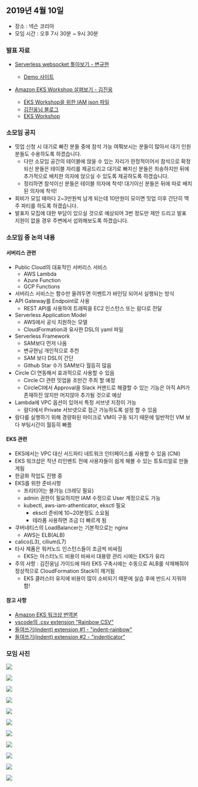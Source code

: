 ## 2019년 4월 10일
- 장소 : 넥슨 코리아
- 모임 시간 : 오후 7시 30분 ~ 9시 30분


### 발표 자료
- [Serverless websocket 톺아보기 - 변규현](https://www.slideshare.net/KyuhyunByun1/serverless-websocket)
    - [Demo 사이트](http://bit.ly/ws-sls-demo)

- [Amazon EKS Workshop 살펴보기 - 김진웅](../../attachments/2019/eksworkshop_190410.pdf)
    - [EKS Workshop을 위한 IAM json 파일](../../attachments/2019/iam_for_eksworkshop.json)
    - [김진웅님 블로그](https://ddii.dev/kubernetes/eksworkshop/)
    - [EKS Workshop](https://eksworkshop.com/?fbclid=IwAR1vSmDfzYqUzFrVV3LGiEtwBETgV-G9vxOYqu0fKnZwmVLNFACEiSLkdEw)

### 소모임 공지
- 밋업 신청 시 대기로 빠진 분들 중에 참석 가능 여쭤보시는 분들이 많아서 대기 인원분들도 수용하도록 하겠습니다.
    - 다만 소모임 공간의 테이블에 앉을 수 있는 자리가 한정적이어서 참석으로 확정 되신 분들은 테이블 자리를 제공드리고 대기로 빠지신 분들은 죄송하지만 뒤에 추가적으로 배치한 의자에 앉으실 수 있도록 제공하도록 하겠습니다.
    - 정리하면 참석이신 분들은 테이블 의자에 착석! 대기이신 분들은 뒤에 따로 배치된 의자에 착석! 
- 회비가 모임 때마다 2~3만원씩 남게 되는데 10만원이 모이면 밋업 이후 간단히 맥주 파티를 하도록 하겠습니다.
- 발표자 모집에 대한 부담이 있으실 것으로 예상되어 3번 정도만 제안 드리고 발표 지원이 없을 경우 주변에서 섭외해보도록 하겠습니다.

### 소모임 중 논의 내용
#### 서버리스 관련
- Public Cloud의 대표적인 서버리스 서비스
    - AWS Lambda
    - Azure Function
    - GCP Functions
- 서버리스 서비스는 함수만 올려두면 이벤트가 바인딩 되어서 실행되는 방식
- API Gateway를 Endpoint로 사용
    - REST API를 사용하여 트래픽을 EC2 인스턴스 또는 람다로 전달
- Serverless Application Model
    - AWS에서 공식 지원하는 모델
    - CloudFormation과 유사한 DSL의 yaml 파일
- Serverless Framework
    - SAM보다 먼저 나옴
    - 변규현님 개인적으로 추천
    - SAM 보다 DSL이 간단
    - Github Star 수가 SAM보다 월등히 많음
- Circle CI 연동해서 효과적으로 사용할 수 있음
    - Circle CI 관련 밋업을 조만간 주최 할 예정
    - CircleCI에서 Approval을 Slack 커맨드로 해결할 수 있는 기능은 아직 API가 존재하진 않지만 머지않아 추가될 것으로 예상
- Lambda에 VPC 옵션이 있어서 특정 서브넷 지정이 가능
    - 람다에서 Private 서브넷으로 접근 가능하도록 설정 할 수 있음
- 람다를 실행하기 위해 경량화된 마이크로 VM이 구동 되기 때문에 일반적인 VM 보다 부팅시간이 월등히 빠름

#### EKS 관련
- EKS에서는 VPC 대신 서드파티 네트워크 인터페이스를 사용할 수 있음 (CNI)
- EKS 워크샵은 작년 리인벤트 전에 사용자들이 쉽게 해볼 수 있는 튜토리얼로 만들게됨
- 한글화 작업도 진행 중
- EKS를 위한 준비사항
    - 프리티어는 불가능 (크레딧 필요)
    - admin 권한이 필요하지만 IAM 수정으로 User 계정으로도 가능
    - kubectl, aws-iam-athenticator, eksctl 필요
        - eksctl 준비에 10~20분정도 소요됨
        - 테라폼 사용하면 조금 더 빠르게 됨
- 쿠버네티스의 LoadBalancer는 기본적으로는 nginx
    - AWS는 ELB(ALB)
- calico(L3), cilium(L7)
- 타사 제품은 워커노드 인스턴스들이 조금씩 비싸짐
    - EKS는 마스터노드 비용이 비싸서 대용량 관리 시에는 EKS가 유리
- 주의 사항 : 김진웅님 가이드에 따라 EKS 구축시에는 수동으로 ALB를 삭제해줘야 정상적으로 CloudFormation Stack이 제거됨
    - EKS 클러스터 유지에 비용이 많이 소비되기 때문에 실습 후에 반드시 지워야함!

#### 참고 사항
- [Amazon EKS 워크샵 번역본](https://awskrug.github.io/eks-workshop/)
- [vscode의 .csv extension "Rainbow CSV"](https://marketplace.visualstudio.com/itemdetails?itemName=mechatroner.rainbow-csv)
- [들여쓰기(indent) extension #1 - "indent-rainbow"](https://marketplace.visualstudio.com/itemdetails?itemName=oderwat.indent-rainbow)
- [들여쓰기(indent) extension #2 - "indenticator"](https://marketplace.visualstudio.com/itemdetails?itemName=SirTori.indenticator)

### 모임 사진
![](../../images/2019/IMG_4066.JPG)

![](../../images/2019/IMG_4067.JPG)

![](../../images/2019/IMG_4068.JPG)

![](../../images/2019/IMG_4069.JPG)

![](../../images/2019/IMG_4070.JPG)

![](../../images/2019/IMG_4071.JPG)

![](../../images/2019/IMG_4072.JPG)

![](../../images/2019/IMG_4073.JPG)

![](../../images/2019/IMG_4074.JPG)

![](../../images/2019/IMG_4075.JPG)

![](../../images/2019/IMG_4076.JPG)
